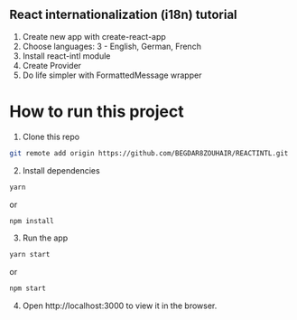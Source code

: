  
 
 ## React internationalization (i18n) tutorial


 1. Create new app with create-react-app
 2. Choose languages: 3 - English, German, French
 3. Install react-intl module
 4. Create Provider
 5. Do life simpler with FormattedMessage wrapper

   
   # How to run this project

   1. Clone this repo
   ```bash
   git remote add origin https://github.com/BEGDAR8ZOUHAIR/REACTINTL.git
   ```
   2. Install dependencies
   ```bash
   yarn 
   ```
   or
   ```bash
   npm install
   ```
   3. Run the app
   ```bash
   yarn start
   ```
   or
   ```bash
   npm start
   ```
   4. Open http://localhost:3000 to view it in the browser.
   




